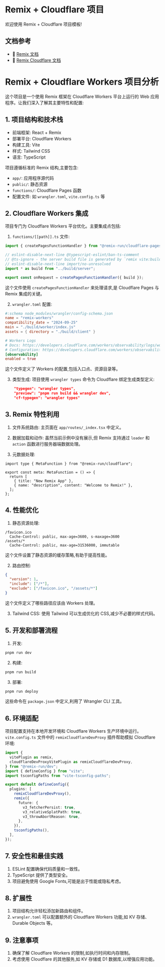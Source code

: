 # Remix + Cloudflare 项目

欢迎使用 Remix + Cloudflare 项目模板!

## 文档参考

- 📖 [Remix 文档](https://remix.run/docs)
- 📖 [Remix Cloudflare 文档](https://remix.run/guides/vite#cloudflare)

# Remix + Cloudflare Workers 项目分析

这个项目是一个使用 Remix 框架在 Cloudflare Workers 平台上运行的 Web 应用程序。让我们深入了解其主要特性和配置:

## 1. 项目结构和技术栈

- 前端框架: React + Remix
- 部署平台: Cloudflare Workers
- 构建工具: Vite
- 样式: Tailwind CSS
- 语言: TypeScript

项目遵循标准的 Remix 结构,主要包含:

- `app/`: 应用程序源代码
- `public/`: 静态资源
- `functions/`: Cloudflare Pages 函数
- 配置文件: 如 `wrangler.toml`, `vite.config.ts` 等

## 2. Cloudflare Workers 集成

项目专门为 Cloudflare Workers 平台优化。主要集成点包括:

1. `functions/[[path]].ts` 文件:

```1:8:functions/[[path]].ts
import { createPagesFunctionHandler } from "@remix-run/cloudflare-pages";

// eslint-disable-next-line @typescript-eslint/ban-ts-comment
// @ts-ignore - the server build file is generated by `remix vite:build`
// eslint-disable-next-line import/no-unresolved
import * as build from "../build/server";

export const onRequest = createPagesFunctionHandler({ build });
```

这个文件使用 `createPagesFunctionHandler` 来处理请求,是 Cloudflare Pages 与 Remix 集成的关键。

2. `wrangler.toml` 配置:

```1:12:wrangler.toml
#:schema node_modules/wrangler/config-schema.json
name = "remix-workers"
compatibility_date = "2024-09-25"
main = "./build/worker/index.js"
assets = { directory = "./build/client" }

# Workers Logs
# Docs: https://developers.cloudflare.com/workers/observability/logs/workers-logs/
# Configuration: https://developers.cloudflare.com/workers/observability/logs/workers-logs/#enable-workers-logs
[observability]
enabled = true

```

这个文件定义了 Workers 的配置,包括入口点、资源目录等。

3. 类型生成:
项目使用 `wrangler types` 命令为 Cloudflare 绑定生成类型定义:

```13:15:package.json
    "typegen": "wrangler types",
    "preview": "pnpm run build && wrangler dev",
    "cf-typegen": "wrangler types"
```


## 3. Remix 特性利用

1. 文件系统路由:
主页面在 `app/routes/_index.tsx` 中定义。

2. 数据加载和动作:
虽然当前示例中没有展示,但 Remix 支持通过 `loader` 和 `action` 函数进行服务器端数据处理。

3. 元数据处理:

```1:8:app/routes/_index.tsx
import type { MetaFunction } from "@remix-run/cloudflare";

export const meta: MetaFunction = () => {
  return [
    { title: "New Remix App" },
    { name: "description", content: "Welcome to Remix!" },
  ];
};
```


## 4. 性能优化

1. 静态资源处理:

```1:5:public/_headers
/favicon.ico
  Cache-Control: public, max-age=3600, s-maxage=3600
/assets/*
  Cache-Control: public, max-age=31536000, immutable

```

这个文件设置了静态资源的缓存策略,有助于提高性能。

2. 路由控制:

```1:6:public/_routes.json
{
  "version": 1,
  "include": ["/*"],
  "exclude": ["/favicon.ico", "/assets/*"]
}

```

这个文件定义了哪些路径应该由 Workers 处理。

3. Tailwind CSS:
使用 Tailwind 可以生成优化的 CSS,减少不必要的样式代码。

## 5. 开发和部署流程

1. 开发:
```sh
pnpm run dev
```

2. 构建:
```sh
pnpm run build
```

3. 部署:
```sh
pnpm run deploy
```

这些命令在 `package.json` 中定义,利用了 Wrangler CLI 工具。

## 6. 环境适配

项目配置支持在本地开发环境和 Cloudflare Workers 生产环境中运行。`vite.config.ts` 文件中的 `remixCloudflareDevProxy` 插件帮助模拟 Cloudflare 环境:


```1:20:vite.config.ts
import {
  vitePlugin as remix,
  cloudflareDevProxyVitePlugin as remixCloudflareDevProxy,
} from "@remix-run/dev";
import { defineConfig } from "vite";
import tsconfigPaths from "vite-tsconfig-paths";

export default defineConfig({
  plugins: [
    remixCloudflareDevProxy(),
    remix({
      future: {
        v3_fetcherPersist: true,
        v3_relativeSplatPath: true,
        v3_throwAbortReason: true,
      },
    }),
    tsconfigPaths(),
  ],
});
```


## 7. 安全性和最佳实践

1. ESLint 配置确保代码质量和一致性。
2. TypeScript 提供了类型安全。
3. 项目避免使用 Google Fonts,可能是出于性能或隐私考虑。

## 8. 扩展性

1. 项目结构允许轻松添加新路由和组件。
2. `wrangler.toml` 可以配置额外的 Cloudflare Workers 功能,如 KV 存储、Durable Objects 等。

## 9. 注意事项

1. 确保了解 Cloudflare Workers 的限制,如执行时间和内存限制。
2. 考虑使用 Cloudflare 的其他服务,如 KV 存储或 D1 数据库,以增强应用功能。

